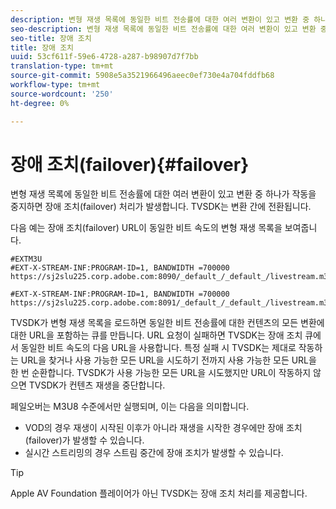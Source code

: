 ```yaml
---
description: 변형 재생 목록에 동일한 비트 전송률에 대한 여러 변환이 있고 변환 중 하나가 작동을 중지하면 장애 조치(failover) 처리가 발생합니다. TVSDK는 변환 간에 전환됩니다.
seo-description: 변형 재생 목록에 동일한 비트 전송률에 대한 여러 변환이 있고 변환 중 하나가 작동을 중지하면 장애 조치(failover) 처리가 발생합니다. TVSDK는 변환 간에 전환됩니다.
seo-title: 장애 조치
title: 장애 조치
uuid: 53cf611f-59e6-4728-a287-b98907d7f7bb
translation-type: tm+mt
source-git-commit: 5908e5a3521966496aeec0ef730e4a704fddfb68
workflow-type: tm+mt
source-wordcount: '250'
ht-degree: 0%

---
```



# 장애 조치(failover){#failover}

변형 재생 목록에 동일한 비트 전송률에 대한 여러 변환이 있고 변환 중 하나가 작동을 중지하면 장애 조치(failover) 처리가 발생합니다. TVSDK는 변환 간에 전환됩니다.

다음 예는 장애 조치(failover) URL이 동일한 비트 속도의 변형 재생 목록을 보여줍니다.

```
#EXTM3U
#EXT-X-STREAM-INF:PROGRAM-ID=1, BANDWIDTH =700000
https://sj2slu225.corp.adobe.com:8090/_default_/_default_/livestream.m3u8   

#EXT-X-STREAM-INF:PROGRAM-ID=1, BANDWIDTH =700000
https://sj2slu225.corp.adobe.com:8091/_default_/_default_/livestream.m3u8
```

TVSDK가 변형 재생 목록을 로드하면 동일한 비트 전송률에 대한 컨텐츠의 모든 변환에 대한 URL을 포함하는 큐를 만듭니다. URL 요청이 실패하면 TVSDK는 장애 조치 큐에서 동일한 비트 속도의 다음 URL을 사용합니다. 특정 실패 시 TVSDK는 제대로 작동하는 URL을 찾거나 사용 가능한 모든 URL을 시도하기 전까지 사용 가능한 모든 URL을 한 번 순환합니다. TVSDK가 사용 가능한 모든 URL을 시도했지만 URL이 작동하지 않으면 TVSDK가 컨텐츠 재생을 중단합니다.

페일오버는 M3U8 수준에서만 실행되며, 이는 다음을 의미합니다.

* VOD의 경우 재생이 시작된 이후가 아니라 재생을 시작한 경우에만 장애 조치(failover)가 발생할 수 있습니다.
* 실시간 스트리밍의 경우 스트림 중간에 장애 조치가 발생할 수 있습니다.

>[!TIP]
>
>Apple AV Foundation 플레이어가 아닌 TVSDK는 장애 조치 처리를 제공합니다.

